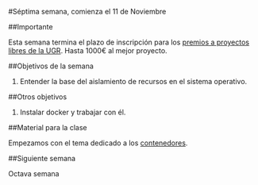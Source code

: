 #Séptima semana, comienza el 11 de Noviembre

##Importante

Esta semana termina el plazo de inscripción para los 
[premios a proyectos libres de la UGR](http://osl.ugr.es/bases-de-los-premios-a-proyectos-libres-de-la-ugr/). Hasta 1000€ al mejor proyecto. 

##Objetivos de la semana

1. Entender la base del aislamiento de recursos en el sistema operativo.


##Otros objetivos

1. Instalar docker y trabajar con él. 

##Material para la clase

Empezamos  con el tema dedicado a los
[contenedores](http://jj.github.io/IV/documentos/temas/Contenedores).

##Siguiente semana

Octava semana
